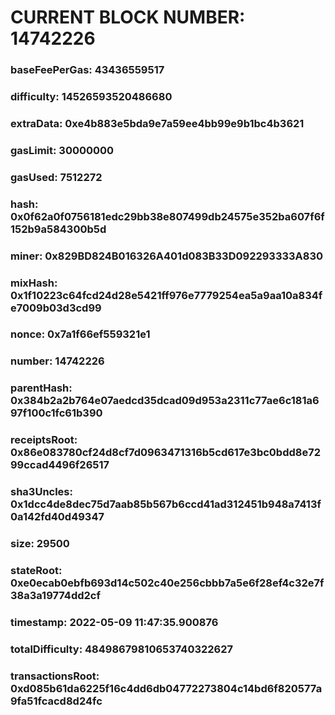 # CURRENT BLOCK NUMBER: 14742226

### baseFeePerGas: 43436559517
### difficulty: 14526593520486680
### extraData: 0xe4b883e5bda9e7a59ee4bb99e9b1bc4b3621
### gasLimit: 30000000
### gasUsed: 7512272
### hash: 0x0f62a0f0756181edc29bb38e807499db24575e352ba607f6f152b9a584300b5d
### miner: 0x829BD824B016326A401d083B33D092293333A830
### mixHash: 0x1f10223c64fcd24d28e5421ff976e7779254ea5a9aa10a834fe7009b03d3cd99
### nonce: 0x7a1f66ef559321e1
### number: 14742226
### parentHash: 0x384b2a2b764e07aedcd35dcad09d953a2311c77ae6c181a697f100c1fc61b390
### receiptsRoot: 0x86e083780cf24d8cf7d0963471316b5cd617e3bc0bdd8e7299ccad4496f26517
### sha3Uncles: 0x1dcc4de8dec75d7aab85b567b6ccd41ad312451b948a7413f0a142fd40d49347
### size: 29500
### stateRoot: 0xe0ecab0ebfb693d14c502c40e256cbbb7a5e6f28ef4c32e7f38a3a19774dd2cf
### timestamp: 2022-05-09 11:47:35.900876
### totalDifficulty: 48498679810653740322627
### transactionsRoot: 0xd085b61da6225f16c4dd6db04772273804c14bd6f820577a9fa51fcacd8d24fc
